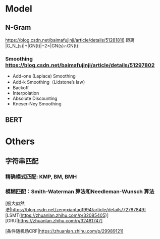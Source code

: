 # Model
## N-Gram
https://blog.csdn.net/baimafujinji/article/details/51281816
距离 |G_N_(s)|+|GN(t)|−2×|GN(s)∩GN(t)|
### Smoothing https://blog.csdn.net/baimafujinji/article/details/51297802
* Add-one (Laplace) Smoothing
* Add-k Smoothing（Lidstone’s law）
* Backoff
* Interpolation
* Absolute Discounting
* Kneser-Ney Smoothing

## BERT

# Others
## 字符串匹配
### 精确模式匹配: KMP, BM, BMH
### 模糊匹配：Smith-Waterman 算法和Needleman-Wunsch 算法
[极大似然法|https://blog.csdn.net/zengxiantao1994/article/details/72787849]
[LSMT(https://zhuanlan.zhihu.com/p/32085405)]
[GRU|https://zhuanlan.zhihu.com/p/32481747]

[条件随机场CRF|https://zhuanlan.zhihu.com/p/29989121]
